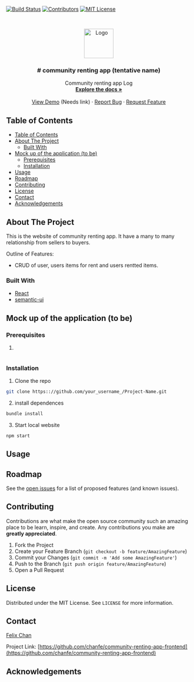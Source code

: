 <!--
*** Thanks for checking out this README Template. If you have a suggestion that would
*** make this better please fork the repo and create a pull request or simple open
*** an issue with the tag "enhancement".
*** Thanks again! Now go create something AMAZING! :D
-->





<!-- PROJECT SHIELDS -->
<!--
*** I'm using markdown "reference style" links for readability.
*** Reference links are enclosed in brackets [ ] instead of parentheses ( ).
*** See the bottom of this document for the declaration of the reference variables
*** for build-url, contributors-url, etc. This is an optional, concise syntax you may use.
*** https://www.markdownguide.org/basic-syntax/#reference-style-links
-->
[![Build Status][build-shield]][build-url]
[![Contributors][contributors-shield]][contributors-url]
[![MIT License][license-shield]][license-url]



<!-- PROJECT LOGO -->
<br />
<p align="center">
  <a href="https://github.com/chanfe/community-renting-app-frontend/">
    <img src="#" alt="Logo" width="80" height="80">
  </a>

  <h3 align="center"># community renting app (tentative name)</h3>

  <p align="center">
    Community renting app Log
    <br />
    <a href="https://github.com/chanfe/community-renting-app-frontend"><strong>Explore the docs »</strong></a>
    <br />
    <br />
    <a href="https://github.com/chanfe/community-renting-app-frontend">View Demo</a> (Needs link)
    ·
    <a href="https://github.com/chanfe/community-renting-app-frontend/issues">Report Bug</a>
    ·
    <a href="https://github.com/chanfe/community-renting-app-frontend/issues">Request Feature</a>
  </p>
</p>



<!-- TABLE OF CONTENTS -->
## Table of Contents

- [Table of Contents](#Table-of-Contents)
- [About The Project](#About-The-Project)
  - [Built With](#Built-With)
- [Mock up of the application (to be)](#Mock-up-of-the-application-to-be)
  - [Prerequisites](#Prerequisites)
  - [Installation](#Installation)
- [Usage](#Usage)
- [Roadmap](#Roadmap)
- [Contributing](#Contributing)
- [License](#License)
- [Contact](#Contact)
- [Acknowledgements](#Acknowledgements)



<!-- ABOUT THE PROJECT -->
## About The Project

This is the website of community renting app.  It have a many to many relationship from sellers to buyers.  

Outline of Features:
* CRUD of user, users items for rent and users rentted items.


### Built With
* [React](https://reactjs.org/)
* [semantic-ui](https://semantic-ui.com/)


<!-- MockUp of the Application (to be removed) -->
## Mock up of the application (to be)
<!--[![Product Name Screen Shot][product-screenshot]](https://github.com/chingu-voyages/v10-bears-team-03) -->
### Prerequisites
1. 
```
```

### Installation
1. Clone the repo
```sh
git clone https:://github.com/your_username_/Project-Name.git
```
2. install dependences 
```sh
bundle install
```
3. Start local website
```sh
npm start
```

<!-- USAGE EXAMPLES -->
## Usage


<!-- _For more examples, you can goto our sample api [Here].(https://community-renting-api.herokuapp.com/)_ -->



<!-- ROADMAP -->
## Roadmap

See the [open issues](https://github.com/chanfe/community-renting-app-frontend/issues) for a list of proposed features (and known issues).



<!-- CONTRIBUTING -->
## Contributing

Contributions are what make the open source community such an amazing place to be learn, inspire, and create. Any contributions you make are **greatly appreciated**.

1. Fork the Project
2. Create your Feature Branch (`git checkout -b feature/AmazingFeature`)
3. Commit your Changes (`git commit -m 'Add some AmazingFeature'`)
4. Push to the Branch (`git push origin feature/AmazingFeature`)
5. Open a Pull Request



<!-- LICENSE -->
## License

Distributed under the MIT License. See `LICENSE` for more information.



<!-- CONTACT -->
## Contact

[Felix Chan](https://github.com/chanfe)

Project Link: [https://github.com/chanfe/community-renting-app-frontend](https://github.com/chanfe/community-renting-app-frontend)



<!-- ACKNOWLEDGEMENTS -->
## Acknowledgements




<!-- MARKDOWN LINKS & IMAGES -->
<!-- https://www.markdownguide.org/basic-syntax/#reference-style-links -->
[build-shield]: https://img.shields.io/badge/build-passing-brightgreen.svg?style=flat-square
[build-url]: #
[contributors-shield]: https://img.shields.io/badge/contributors-1-orange.svg?style=flat-square
[contributors-url]: https://github.com/chingu-voyages/v10-bears-team-03/graphs/contributors
[license-shield]: https://img.shields.io/badge/license-MIT-blue.svg?style=flat-square
[license-url]: https://choosealicense.com/licenses/mit
[linkedin-shield]: https://img.shields.io/badge/-LinkedIn-black.svg?style=flat-square&logo=linkedin&colorB=555
[product-screenshot]: https://i.imgur.com/Jfnx1uj.png
